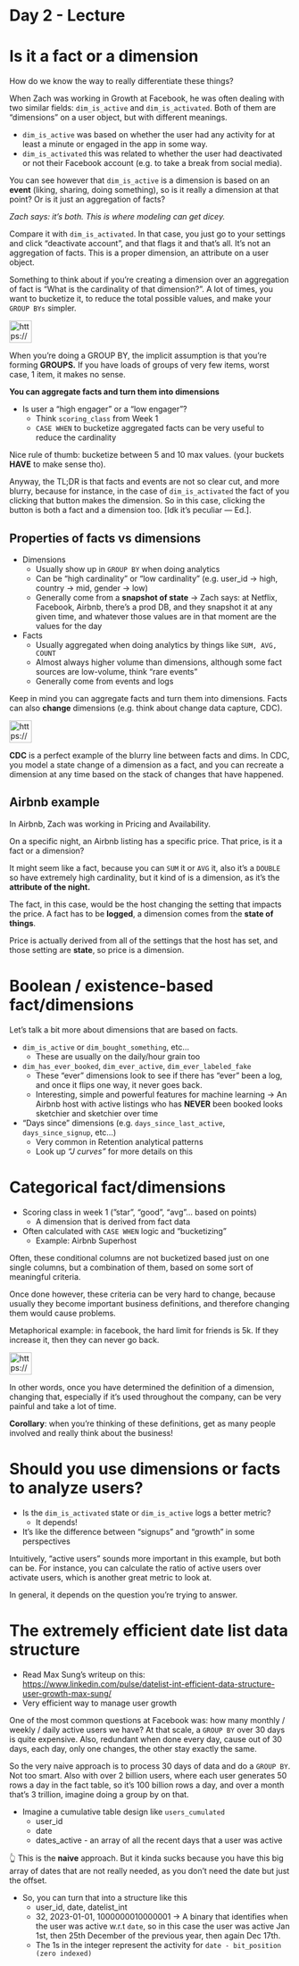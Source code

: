 # Day 2 - Lecture

# Is it a fact or a dimension

How do we know the way to really differentiate these things?

When Zach was working in Growth at Facebook, he was often dealing with two similar fields: `dim_is_active` and `dim_is_activated`. Both of them are “dimensions” on a user object, but with different meanings.

- `dim_is_active` was based on whether the user had any activity for at least a minute or engaged in the app in some way.
- `dim_is_activated` this was related to whether the user had deactivated or not their Facebook account (e.g. to take a break from social media).

You can see however that `dim_is_active` is a dimension is based on an **event** (liking, sharing, doing something), so is it really a dimension at that point? Or is it just an aggregation of facts?

*Zach says: it’s both. This is where modeling can get dicey.*

Compare it with `dim_is_activated`. In that case, you just go to your settings and click “deactivate account”, and that flags it and that’s all. It’s not an aggregation of facts. This is a proper dimension, an attribute on a user object.

Something to think about if you’re creating a dimension over an aggregation of fact is “What is the cardinality of that dimension?”. A lot of times, you want to bucketize it, to reduce the total possible values, and make your `GROUP BYs` simpler.

<aside>
<img src="https://www.notion.so/icons/light-bulb_blue.svg" alt="https://www.notion.so/icons/light-bulb_blue.svg" width="40px" />

When you’re doing a GROUP BY, the implicit assumption is that you’re forming **GROUPS.** If you have loads of groups of very few items, worst case, 1 item, it makes no sense.

</aside>

**You can aggregate facts and turn them into dimensions**

- Is user a “high engager” or a “low engager”?
  - Think `scoring_class` from Week 1
  - `CASE WHEN` to bucketize aggregated facts can be very useful to reduce the cardinality

Nice rule of thumb: bucketize between 5 and 10 max values. (your buckets **HAVE** to make sense tho).

Anyway, the TL;DR is that facts and events are not so clear cut, and more blurry, because for instance, in the case of `dim_is_activated` the fact of you clicking that button makes the dimension. So in this case, clicking the button is both a fact and a dimension too. [Idk it’s peculiar — Ed.].

## Properties of facts vs dimensions

- Dimensions
  - Usually show up in `GROUP BY` when doing analytics
  - Can be “high cardinality” or “low cardinality” (e.g. user_id → high, country → mid, gender → low)
  - Generally come from a **snapshot of state** → Zach says: at Netflix, Facebook, Airbnb, there’s a prod DB, and they snapshot it at any given time, and whatever those values are in that moment are the values for the day
- Facts
  - Usually aggregated when doing analytics by things like `SUM, AVG, COUNT`
  - Almost always higher volume than dimensions, although some fact sources are low-volume, think “rare events”
  - Generally come from events and logs

Keep in mind you can aggregate facts and turn them into dimensions. Facts can also **change** dimensions (e.g. think about change data capture, CDC).

<aside>
<img src="https://www.notion.so/icons/light-bulb_blue.svg" alt="https://www.notion.so/icons/light-bulb_blue.svg" width="40px" />

**CDC** is a perfect example of the blurry line between facts and dims. In CDC, you model a state change of a dimension as a fact, and you can recreate a dimension at any time based on the stack of changes that have happened.

</aside>

## Airbnb example

In Airbnb, Zach was working in Pricing and Availability.

On a specific night, an Airbnb listing has a specific price. That price, is it a fact or a dimension?

It might seem like a fact, because you can `SUM` it or `AVG` it, also it’s a `DOUBLE` so have extremely high cardinality, but it kind of is a dimension, as it’s the **attribute of the night.**

The fact, in this case, would be the host changing the setting that impacts the price. A fact has to be **logged**, a dimension comes from the **state of things**.

Price is actually derived from all of the settings that the host has set, and those setting are **state**, so price is a dimension.

# Boolean / existence-based fact/dimensions

Let’s talk a bit more about dimensions that are based on facts.

- `dim_is_active` or `dim_bought_something`, etc…
  - These are usually on the daily/hour grain too
- `dim_has_ever_booked`, `dim_ever_active`, `dim_ever_labeled_fake`
  - These “ever” dimensions look to see if there has “ever” been a log, and once it flips one way, it never goes back.
  - Interesting, simple and powerful features for machine learning → An Airbnb host with active listings who has **NEVER** been booked looks sketchier and sketchier over time
- “Days since” dimensions (e.g. `days_since_last_active`, `days_since_signup`, etc…)
  - Very common in Retention analytical patterns
  - Look up *“J curves”* for more details on this

# Categorical fact/dimensions

- Scoring class in week 1 (”star”, “good”, “avg”… based on points)
  - A dimension that is derived from fact data
- Often calculated with `CASE WHEN` logic and “bucketizing”
  - Example: Airbnb Superhost

Often, these conditional columns are not bucketized based just on one single columns, but a combination of them, based on some sort of meaningful criteria.

Once done however, these criteria can be very hard to change, because usually they become important business definitions, and therefore changing them would cause problems.

Metaphorical example: in facebook, the hard limit for friends is 5k. If they increase it, then they can never go back.

<aside>
<img src="https://www.notion.so/icons/light-bulb_blue.svg" alt="https://www.notion.so/icons/light-bulb_blue.svg" width="40px" />

In other words, once you have determined the definition of a dimension, changing that, especially if it’s used throughout the company, can be very painful and take a lot of time.

**Corollary**: when you’re thinking of these definitions, get as many people involved and really think about the business!

</aside>

# Should you use dimensions or facts to analyze users?

- Is the `dim_is_activated` state or `dim_is_active` logs a better metric?
  - It depends!
- It’s like the difference between “signups” and “growth” in some perspectives

Intuitively, “active users” sounds more important in this example, but both can be. For instance, you can calculate the ratio of active users over activate users, which is another great metric to look at.

In general, it depends on the question you’re trying to answer.

# The extremely efficient date list data structure

- Read Max Sung’s writeup on this: <https://www.linkedin.com/pulse/datelist-int-efficient-data-structure-user-growth-max-sung/>
- Very efficient way to manage user growth

One of the most common questions at Facebook was: how many monthly / weekly / daily active users we have? At that scale, a `GROUP BY` over 30 days is quite expensive. Also, redundant when done every day, cause out of 30 days, each day, only one changes, the other stay exactly the same.

So the very naive approach is to process 30 days of data and do a `GROUP BY`. Not too smart. Also with over 2 billion users, where each user generates 50 rows a day in the fact table, so it’s 100 billion rows a day, and over a month that’s 3 trillion, imagine doing a group by on that.

- Imagine a cumulative table design like `users_cumulated`
  - user_id
  - date
  - dates_active - an array of all the recent days that a user was active

👆 This is the **naive** approach. But it kinda sucks because you have this big array of dates that are not really needed, as you don’t need the date but just the offset.

- So, you can turn that into a structure like this
  - user_id, date, datelist_int
  - 32, 2023-01-01, 1000000010000001 → A binary that identifies when the user was active w.r.t `date`, so in this case the user was active Jan 1st, then 25th December of the previous year, then again Dec 17th.
  - The 1s in the integer represent the activity for `date - bit_position (zero indexed)`
